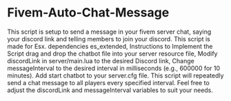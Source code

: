 # Fivem-Auto-Chat-Message
This script is setup to send a message in your fivem server chat, saying your discord link and telling members to join your discord. This script is made for Esx.
dependencies es_extended, Instructions to Implement the Script drag and drop the chatbot file into your server resource file, Modify discordLink in server/main.lua to the desired Discord link, Change messageInterval to the desired interval in milliseconds (e.g., 600000 for 10 minutes). Add start chatbot to your server.cfg file. This script will repeatedly send a chat message to all players every specified interval. Feel free to adjust the discordLink and messageInterval variables to suit your needs.
